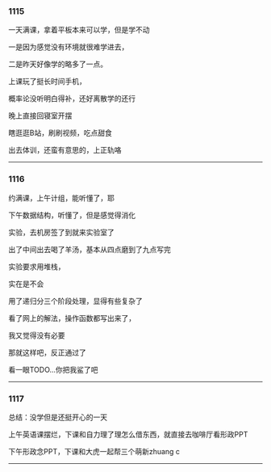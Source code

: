 ### 1115

一天满课，拿着平板本来可以学，但是学不动

一是因为感觉没有环境就很难学进去，

二是昨天好像学的略多了一点。

上课玩了挺长时间手机，

概率论没听明白得补，还好离散学的还行

晚上直接回寝室开摆

瞎逛逛B站，刷刷视频，吃点甜食

出去体训，还蛮有意思的，上正轨咯

___

### 1116

约满课，上午计组，能听懂了，耶

下午数据结构，听懂了，但是感觉得消化

实验，去机房签了到就来实验室了

出了中间出去喝了羊汤，基本从四点磨到了九点写完

实验要求用堆栈，

实在是不会

用了递归分三个阶段处理，显得有些复杂了

看了网上的解法，操作函数都写出来了，

我又觉得没有必要

那就这样吧，反正通过了

看一眼TODO...你把我鲨了吧

___

### 1117

总结：没学但是还挺开心的一天

上午英语课摆烂，下课和自力理了理怎么借东西，就直接去咖啡厅看形政PPT

下午形政念PPT，下课和大虎一起帮三个萌新zhuang c


___
<!--stackedit_data:
eyJoaXN0b3J5IjpbLTY0NjY2Mzc1NF19
-->